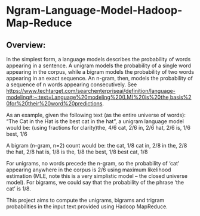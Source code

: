 # Ngram-Language-Model-Hadoop-Map-Reduce

## Overview:

In the simplest form, a language models describes the probability of words appearing in a sentence. A unigram models the probability of a single word appearing in the corpus, while a bigram models the
probability of two words appearing in an exact sequence. An n-gram, then, models the probability of a sequence of n words appearing consecutively.
See https://www.techtarget.com/searchenterpriseai/definition/language-modeling#:~:text=Language%20modeling%20(LM)%20is%20the,basis%20for%20their%20word%20predictions.

As an example, given the following text (as the entire universe of words): “The Cat in the Hat is the best cat in the hat”, a unigram language model would be: (using fractions for clarity)the, 4/6
cat, 2/6
in, 2/6
hat, 2/6
is, 1/6
best, 1/6

A bigram (n-gram, n=2) count would be:
the cat, 1/8
cat in, 2/8
in the, 2/8
the hat, 2/8
hat is, 1/8
is the, 1/8
the best, 1/8
best cat, 1/8

For unigrams, no words precede the n-gram, so the probability of ‘cat’ appearing anywhere in the corpus is 2/6 using maximum likelihood estimation (MLE, note this is a very simplistic model – the closed
universe model). For bigrams, we could say that the probability of the phrase ‘the cat’ is 1/8.

This project aims to compute the unigrams, bigrams and trigram probabilities in the input text provided using Hadoop MapReduce.

